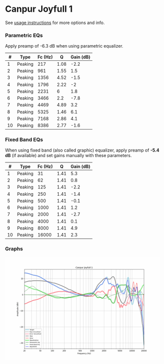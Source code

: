# Canpur Joyfull 1
See [usage instructions](https://github.com/jaakkopasanen/AutoEq#usage) for more options and info.

### Parametric EQs
Apply preamp of -6.3 dB when using parametric equalizer.

|   # | Type    |   Fc (Hz) |    Q |   Gain (dB) |
|-----|---------|-----------|------|-------------|
|   1 | Peaking |       217 | 1.08 |        -2.2 |
|   2 | Peaking |       961 | 1.55 |         1.5 |
|   3 | Peaking |      1356 | 4.52 |        -1.5 |
|   4 | Peaking |      1796 | 2.22 |        -2   |
|   5 | Peaking |      2231 | 6    |         1.8 |
|   6 | Peaking |      3466 | 2.2  |        -7.8 |
|   7 | Peaking |      4469 | 4.89 |         3.2 |
|   8 | Peaking |      5325 | 1.46 |         6.1 |
|   9 | Peaking |      7168 | 2.86 |         4.1 |
|  10 | Peaking |      8386 | 2.77 |        -1.6 |

### Fixed Band EQs
When using fixed band (also called graphic) equalizer, apply preamp of **-5.4 dB** (if available) and set gains manually with these parameters.

|   # | Type    |   Fc (Hz) |    Q |   Gain (dB) |
|-----|---------|-----------|------|-------------|
|   1 | Peaking |        31 | 1.41 |         5.3 |
|   2 | Peaking |        62 | 1.41 |         0.8 |
|   3 | Peaking |       125 | 1.41 |        -2.2 |
|   4 | Peaking |       250 | 1.41 |        -1.4 |
|   5 | Peaking |       500 | 1.41 |        -0.1 |
|   6 | Peaking |      1000 | 1.41 |         1.2 |
|   7 | Peaking |      2000 | 1.41 |        -2.7 |
|   8 | Peaking |      4000 | 1.41 |         0.1 |
|   9 | Peaking |      8000 | 1.41 |         4.9 |
|  10 | Peaking |     16000 | 1.41 |         2.3 |

### Graphs
![](./Canpur%20Joyfull%201.png)
